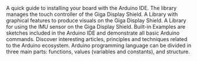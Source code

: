 <EssentialsColumn title="First Steps">
    <EssentialElement title="Quickstart Guide" type="getting-started">
        A quick guide to installing your board with the Arduino IDE.
    </EssentialElement>

</EssentialsColumn>

<EssentialsColumn title="Suggested Libraries">

<EssentialElement link="https://github.com/arduino-libraries/Arduino_GigaDisplayTouch/" title="Arduino_GigaDisplayTouch" type="library">
    The library manages the touch controller of the Giga Display Shield.
</EssentialElement>
    
<EssentialElement link="https://github.com/arduino-libraries/ArduinoGraphics" title="Arduino Graphics" type="library">
    A Library with graphical features to produce visuals on the Giga Display Shield.
</EssentialElement>

<EssentialElement link="https://github.com/arduino-libraries/Arduino_BMI270_BMM150" title="Arduino_BMI270_BMM150.h" type="library">
    A Library for using the IMU sensor on the Giga Display Shield.
</EssentialElement>



</EssentialsColumn>

<EssentialsColumn title="Arduino Basics">
    <EssentialElement link="https://www.arduino.cc/en/Tutorial/BuiltInExamples" title="Built-in Examples" type="resource">
        Built-in Examples are sketches included in the Arduino IDE and demonstrate all basic Arduino commands. 
    </EssentialElement>
    <EssentialElement link="/learn" title="Learn" type="resource">
        Discover interesting articles, principles and techniques related to the Arduino ecosystem.
    </EssentialElement>
    <EssentialElement link="https://www.arduino.cc/reference/en/" title="Language Reference" type="resource">
        Arduino programming language can be divided in three main parts: functions, values (variables and constants), and structure.
    </EssentialElement>
</EssentialsColumn>